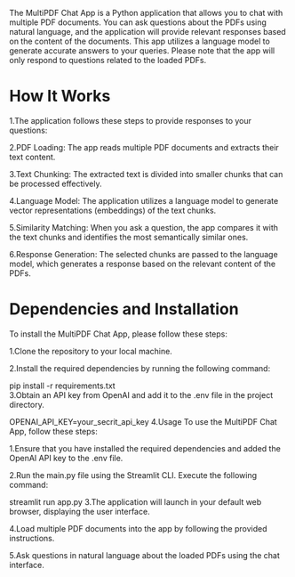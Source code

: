The MultiPDF Chat App is a Python application that allows you to chat with multiple PDF documents. You can ask questions about the PDFs using natural language, and the application will provide relevant responses based on the content of the documents. This app utilizes a language model to generate accurate answers to your queries. Please note that the app will only respond to questions related to the loaded PDFs.

# How It Works
1.The application follows these steps to provide responses to your questions:

2.PDF Loading: The app reads multiple PDF documents and extracts their text content.

3.Text Chunking: The extracted text is divided into smaller chunks that can be processed effectively.

4.Language Model: The application utilizes a language model to generate vector representations (embeddings) of the text chunks.

5.Similarity Matching: When you ask a question, the app compares it with the text chunks and identifies the most semantically similar ones.

6.Response Generation: The selected chunks are passed to the language model, which generates a response based on the relevant content of the PDFs.

# Dependencies and Installation

To install the MultiPDF Chat App, please follow these steps:

1.Clone the repository to your local machine.

2.Install the required dependencies by running the following command:

  pip install -r requirements.txt  
3.Obtain an API key from OpenAI and add it to the .env file in the project directory.

  OPENAI_API_KEY=your_secrit_api_key
4.Usage
To use the MultiPDF Chat App, follow these steps:

1.Ensure that you have installed the required dependencies and added the OpenAI API key to the .env file.

2.Run the main.py file using the Streamlit CLI. Execute the following command:

  streamlit run app.py
3.The application will launch in your default web browser, displaying the user interface.

4.Load multiple PDF documents into the app by following the provided instructions.

5.Ask questions in natural language about the loaded PDFs using the chat interface.
